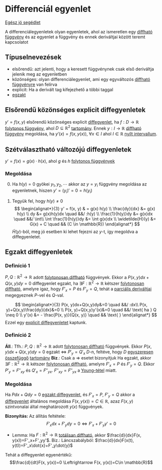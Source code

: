 # Differenciál egyenlet

[Egész jó segédlet](https://math.bme.hu/~konya/anal2/segedletek/diffegy.pdf)

A differenciálegyenletek olyan egyenletek, ahol az ismeretlen egy [diffható függvény](./totalis-diffhatosag.md) és az egyenlet a függvény és ennek deriváltjai között teremt kapcsolatot

## Típuselnevezések
- elsőrendű: azt jelenti, hogy a keresett függvénynek csak első deriváltja jelenik meg az egyenletben
- közönséges: olyan differenciálegyenlet, ami egy egyváltozós [diffható függvényre](./totalis-diffhatosag.md) van felírva
- explicit: Ha a derivált tag kifejezhető a többi taggal
- [egzakt](#egzakt-diffegyenletek)

## Elsőrendű közönséges explicit diffegyenletek
$y'=f(x,y)$ elsőrendű közönséges explicit [diffegyenlet](differencial-egyenlet.md), ha $f:D\to \mathbb{R}$ [folytonos függvény](fuggveny-folytonossaga.md), ahol $D\subseteq \mathbb{R}^2$ [tartomány](tartomany.md).
Ennek $y:I\to \mathbb{R}$ [diffható függvény](totalis-diffhatosag.md) megoldása, ha $y'(x)=f(x, y(x)),\  \forall x\in I$ ahol $I\in \mathbb{R}$ [nyílt intervallum](nyilt-halmaz.md).

## Szétválasztható változójú diffegyenletek
$y'= f(x) = g(x) \cdot h(x)$, ahol $g$ és $h$ [folytonos függvények](./fuggveny-folytonossaga.md)

### Megoldása
0. Ha $h(y)=0$ gyökei $y_1, y_2, \cdots$ akkor az $y=y_i$ függvény megoldása az egyenletnek, hiszen $y'=(y_i)'=0=h(y_i)$

1. Tegyük fel, hogy $h(y) \neq 0$
$$
\begin{alignat*}{3}
    y' = f(x, y) & = g(x) h(y) \\
    \frac{dy}{dx} &= g(x) h(y) \\
    dy &= g(x)h(y)dx \quad &&/ :h(y) \\
    \frac{1}{h(y)}dy &= g(x)dx \quad &&/ \int\\
    \int \frac{1}{h(y)}dy &= \int g(x)dx \\
    \widetilde{H}(y) &= G(x) + C \quad && (C \in \mathbb{R})
\end{alignat*}
$$
$\widetilde{H}(y)$-ból, meg jó esetben ki lehet fejezni az $y$-t, így megoldva a diffegyenletet.

## Egzakt diffegyenletek
### Definíció 1
$P, Q: \mathbb{R}^2 \rightarrow \mathbb{R}$ adott [folytonosan diffható](./folytonos-diffhatosag.md) függvények. Ekkor a $P(x, y)dx+Q(x,y)dy=0$ diffegyenlet egzakt, ha $\exists F: \mathbb{R}^2 \rightarrow \mathbb{R}$ kétszer [folytonosan diffható](./folytonos-diffhatosag.md), amelyre igaz, hogy $F'_x=P$ és $F'_y=Q$, tehát a [parciális deriváltjai](./parcialis-derivalt.md) megegyeznek $P$-vel és $Q$-val.

$$
\begin{alignat*}{3}
P(x, y)dx+Q(x,y)dy&=0 \quad &&/ :dx\\
P(x, y)+Q(x,y)\frac{dy}{dx}&=0 \\
P(x, y)+Q(x,y)y'(x)&=0 \quad &&/ \text{ ha } Q \neq 0 \\
y'(x) &= - \frac{P(x, y)}{Q(x, y)} \quad && \text{ }
\end{alignat*}
$$
Ezzel egy [explicit diffegyenletet](#elsőrendű-közönséges-explicit-diffegyenletek) kaptunk.

### Definíció 2
**Áll**.: Tfh.: $P, Q: \mathbb{R}^2 \rightarrow \mathbb{R}$ adott [folytonosan diffható](./folytonos-diffhatosag.md) függvények.
Ekkor $P(x, y)dx + Q(x, y)dy=0$ egzakt $\Leftrightarrow$ $P'_y=Q'_x$ $D$-n, feltéve, hogy $D$ [egyszeresen összefüggő](./osszefuggoseg.md) [tartomány](./tartomany.md)
**Biz**.: Csak a $\Rightarrow$ esetet bizonyítjuk
Ha egzakt, akkor $\exists F: \mathbb{R}^2 \rightarrow \mathbb{R}$ kétszer [folytonosan diffható](./folytonos-diffhatosag.md), amelyre $F'_x=P$ és $F'_y=Q$. Ekkor $P'_y=F''_{xy}$ és $Q'_x=F''_{yx}$. $F''_{xy}=F''_{yx}$ a [Young-tétel](./young-tetel.md) miatt.

### Megoldása
Ha $Pdx+Qdy=0$ [egzakt diffegyenlet](egzakt-diffegyenlet.md), és $F'_x=P,\ F'_y=Q$ akkor a [diffegyenlet](differencial-egyenlet.md) általános megoldása $F(x, y(x))=C \in \mathbb{R}$, azaz $F(x, y)$ szintvonalai által meghatározott $y(x)$ függvények.

**Bizonyítás:**
Az állítás feltétele:
$$F'_xdx+F'_ydy=0 \Leftrightarrow F'_x+F'_yy'=0$$
- Lemma: Ha $F:\mathbb{R}^2\to \mathbb{R}$ [totálisan diffható](totalis-diffhatosag.md), akkor $\frac{d}{dx}F(x, y(x))=F'_x+F'_yy'$. Biz.: Láncszabályból: $\frac{d}{dx}F(x(t), y(t))=F'_x\dot{x}+F'_y\dot{y}$

Tehát a diffegyenlet egyenértékű:
$$\frac{d}{dt}F(x, y(x))=0 \Leftrightarrow F(x, y(x))=C\in \mathbb{R}$$

